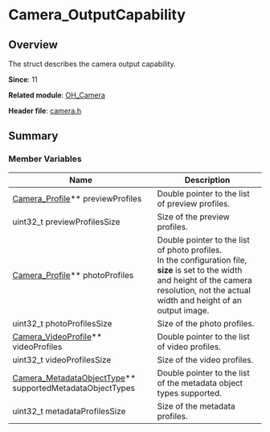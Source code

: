 # Camera_OutputCapability
<!--Kit: Camera Kit-->
<!--Subsystem: Multimedia-->
<!--Owner: @qano-->
<!--SE: @leo_ysl-->
<!--TSE: @xchaosioda-->

## Overview

The struct describes the camera output capability.

**Since**: 11

**Related module**: [OH_Camera](capi-oh-camera.md)

**Header file**: [camera.h](capi-camera-h.md)

## Summary

### Member Variables

| Name| Description|
| -- | -- |
| [Camera_Profile](capi-oh-camera-camera-profile.md)** previewProfiles | Double pointer to the list of preview profiles.|
| uint32_t previewProfilesSize | Size of the preview profiles.|
| [Camera_Profile](capi-oh-camera-camera-profile.md)** photoProfiles | Double pointer to the list of photo profiles.<br>In the configuration file, **size** is set to the width and height of the camera resolution, not the actual width and height of an output image.|
| uint32_t photoProfilesSize | Size of the photo profiles.|
| [Camera_VideoProfile](capi-oh-camera-camera-videoprofile.md)** videoProfiles | Double pointer to the list of video profiles.|
| uint32_t videoProfilesSize | Size of the video profiles.|
| [Camera_MetadataObjectType](capi-camera-h.md#camera_metadataobjecttype)** supportedMetadataObjectTypes | Double pointer to the list of the metadata object types supported.|
| uint32_t metadataProfilesSize | Size of the metadata profiles.|

